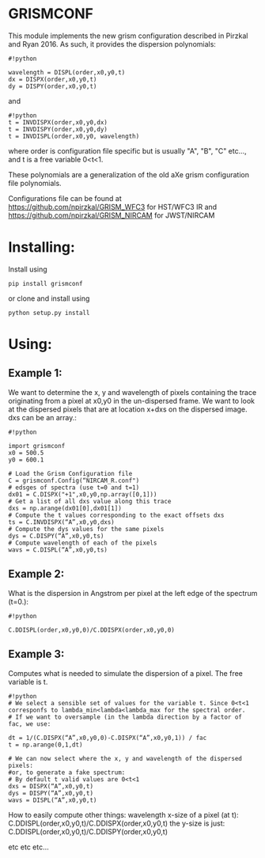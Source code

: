 # GRISMCONF

This module implements the new grism configuration described in Pirzkal and Ryan 2016. As such, it provides the dispersion polynomials:
```
#!python

wavelength = DISPL(order,x0,y0,t)
dx = DISPX(order,x0,y0,t)
dy = DISPY(order,x0,y0,t)
```
and
```
#!python
t = INVDISPX(order,x0,y0,dx)
t = INVDISPY(order,x0,y0,dy)
t = INVDISPL(order,x0,y0, wavelength)
```
where order is configuration file specific but is usually "A", "B", "C" etc..., and t is a free variable 0<t<1.

These polynomials are a generalization of the old aXe grism configuration file polynomials.

Configurations file can be found at https://github.com/npirzkal/GRISM_WFC3 for HST/WFC3 IR
and
https://github.com/npirzkal/GRISM_NIRCAM for JWST/NIRCAM
# Installing:

Install using 
```
pip install grismconf
```
or clone and install using
```
python setup.py install
```

# Using: #
## Example 1: ##
We want to determine the x, y and wavelength of pixels containing the trace originating from a pixel at x0,y0 in the un-dispersed frame. We want to look at the dispersed pixels that are at location x+dxs on the dispersed image. dxs can be an array.:


```
#!python

import grismconf
x0 = 500.5
y0 = 600.1

# Load the Grism Configuration file
C = grismconf.Config(“NIRCAM_R.conf")
# edsges of spectra (use t=0 and t=1)
dx01 = C.DISPX("+1",x0,y0,np.array([0,1]))
# Get a list of all dxs value along this trace
dxs = np.arange(dx01[0],dx01[1])
# Compute the t values corresponding to the exact offsets dxs
ts = C.INVDISPX(“A”,x0,y0,dxs)
# Compute the dys values for the same pixels
dys = C.DISPY(“A”,x0,y0,ts)
# Compute wavelength of each of the pixels
wavs = C.DISPL(“A”,x0,y0,ts)

```


## Example 2: ##
What is the dispersion in Angstrom per pixel at the left edge of the spectrum (t=0.):

```
#!python

C.DDISPL(order,x0,y0,0)/C.DDISPX(order,x0,y0,0)
```

## Example 3: ##
Computes what is needed to simulate the dispersion of a pixel. The free variable is t.

```
#!python
# We select a sensible set of values for the variable t. Since 0<t<1 corresponfs to lambda_min<lambda<lambda_max for the spectral order. 
# If we want to oversample (in the lambda direction by a factor of fac, we use:

dt = 1/(C.DISPX(“A”,x0,y0,0)-C.DISPX(“A”,x0,y0,1)) / fac
t = np.arange(0,1,dt)

# We can now select where the x, y and wavelength of the dispersed pixels:
#or, to generate a fake spectrum:
# By default t valid values are 0<t<1
dxs = DISPX(“A”,x0,y0,t)
dys = DISPY(“A”,x0,y0,t)
wavs = DISPL(“A”,x0,y0,t)
```


How to easily compute other things:
wavelength x-size of a pixel (at t):
C.DDISPL(order,x0,y0,t)/C.DDISPX(order,x0,y0,t)
the y-size is just:
C.DDISPL(order,x0,y0,t)/C.DDISPY(order,x0,y0,t)


etc etc etc…